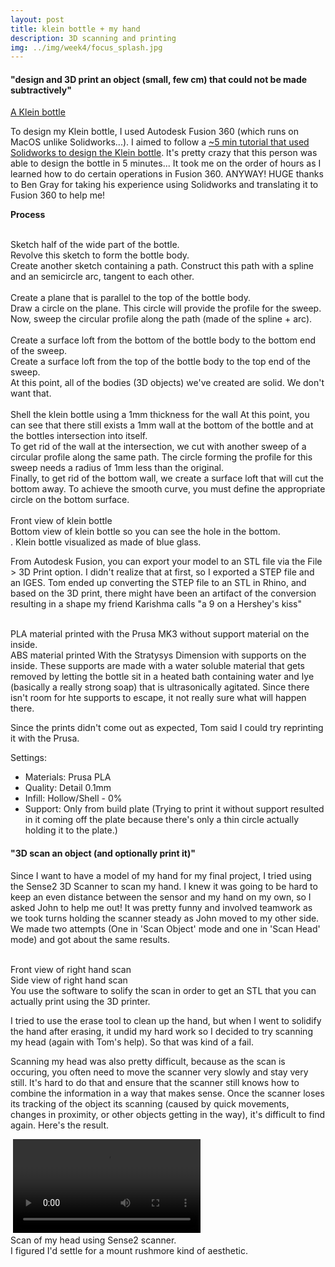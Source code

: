 ```yaml
---
layout: post
title: klein bottle + my hand
description: 3D scanning and printing
img: ../img/week4/focus_splash.jpg
---
```

#### "design and 3D print an object (small, few cm) that could not be made subtractively"
[A Klein bottle](https://en.wikipedia.org/wiki/Klein_bottle)

To design my Klein bottle, I used Autodesk Fusion 360 (which runs on MacOS unlike Solidworks...). I aimed to follow a [~5 min tutorial that used Solidworks to design the Klein bottle](https://www.youtube.com/watch?v=MpfFYe0OGg4). It's pretty crazy that this person was able to design the bottle in 5 minutes... It took me on the order of hours as I learned how to do certain operations in Fusion 360. ANYWAY! HUGE thanks to Ben Gray for taking his experience using Solidworks and translating it to Fusion 360 to help me!

__Process__
<div class="img_row">
	<img class="col one" src="{{ site.baseurl }}/img/week4/1_sketch.jpg" alt="" title=""/>
	<img class="col one" src="{{ site.baseurl }}/img/week4/2_revolve.jpg" alt="" title=""/>
	<img class="col one" src="{{ site.baseurl }}/img/week4/3_sketch_spline_arc.jpg" alt="" title=""/>
</div>
<div class="col one caption">
	Sketch half of the wide part of the bottle.
</div>
<div class="col one caption">
	Revolve this sketch to form the bottle body.
</div>
<div class="col one caption">
	Create another sketch containing a path. Construct this path with a spline and an semicircle arc, tangent to each other.
</div>
<div class="img_row">
	<img class="col one" src="{{ site.baseurl }}/img/week4/4_plane.jpg" alt="" title=""/>
	<img class="col one" src="{{ site.baseurl }}/img/week4/5_circle_on_plane.jpg" alt="" title=""/>
	<img class="col one" src="{{ site.baseurl }}/img/week4/6_sweep.jpg" alt="" title=""/>
</div>
<div class="col one caption">
	Create a plane that is parallel to the top of the bottle body.
</div>
<div class="col one caption">
	Draw a circle on the plane. This circle will provide the profile for the sweep.
</div>
<div class="col one caption">
	Now, sweep the circular profile along the path (made of the spline + arc).
</div>
<div class="img_row">
	<img class="col one" src="{{ site.baseurl }}/img/week4/7_surface_loft_bottom.jpg" alt="" title=""/>
	<img class="col one" src="{{ site.baseurl }}/img/week4/8_surace_loft_top.jpg" alt="" title=""/>
	<img class="col one" src="{{ site.baseurl }}/img/week4/9_solid_sectional_analysis_xy.jpg" alt="" title=""/>
</div>
<div class="col one caption">
	Create a surface loft from the bottom of the bottle body to the bottom end of the sweep.
</div>
<div class="col one caption">
	Create a surface loft from the top of the bottle body to the top end of the sweep.
</div>
<div class="col one caption">
	At this point, all of the bodies (3D objects) we've created are solid. We don't want that.
</div>
<div class="img_row">
	<img class="col one" src="{{ site.baseurl }}/img/week4/10_shell.jpg" alt="" title=""/>
	<img class="col one" src="{{ site.baseurl }}/img/week4/11_sweep_cut.jpg" alt="" title=""/>
	<img class="col one" src="{{ site.baseurl }}/img/week4/12_surface_loft_cut.jpg" alt="" title=""/>
</div>
<div class="col one caption">
	Shell the klein bottle using a 1mm thickness for the wall At this point, you can see that there still exists a 1mm wall at the bottom of the bottle and at the bottles intersection into itself.</div>
<div class="col one caption">
	To get rid of the wall at the intersection, we cut with another sweep of a circular profile along the same path. The circle forming the profile for this sweep needs a radius of 1mm less than the original.
</div>
<div class="col one caption">
	Finally, to get rid of the bottom wall, we create a surface loft that will cut the bottom away. To achieve the smooth curve, you must define the appropriate circle on the bottom surface.
</div>

<div class="img_row">
	<img class="col one" src="{{ site.baseurl }}/img/week4/final_1.jpg" alt="" title="front view of klein bottle"/>
	<img class="col one" src="{{ site.baseurl }}/img/week4/final_2.jpg" alt="" title="bottom view of klein bottle"/>
	<img class="col one" src="{{ site.baseurl }}/img/week4/splash.jpg" alt="" title="klein bottle modeled as made of blue glass"/>
</div>
<div class="col one caption">
	Front view of klein bottle
</div>
<div class="col one caption">
	Bottom view of klein bottle so you can see the hole in the bottom.
</div>
<div class="col one caption">.
	Klein bottle visualized as made of blue glass.
</div>

From Autodesk Fusion, you can export your model to an STL file via the File > 3D Print option. I didn't realize that at first, so I exported a STEP file and an IGES. Tom ended up converting the STEP file to an STL in Rhino, and based on the 3D print, there might have been an artifact of the conversion resulting in a shape my friend Karishma calls "a 9 on a Hershey's kiss"

<div class="img_row">
	<img class="col one" src="{{ site.baseurl }}/img/week4/13_prusa.jpg" alt="" title="grey hollow, 3d-printed klein bottle"/>
	<img class="col one" src="{{ site.baseurl }}/img/week4/power_wash.jpg" alt="" title="TODO: include image of the bottle after removing supports"/>
	<img class="col one" src="{{ site.baseurl }}/img/week4/14_dimension_support.jpg" alt="" title="white 3d-printed klein bottle with supports inside"/>
</div>
<div class="col one caption">
	PLA material printed with the Prusa MK3 without support material on the inside.
</div>
<div class="col one caption">
</div>
<div class="col one caption">
	ABS material printed With the Stratysys Dimension with supports on the inside. These supports are made with a water soluble material that gets removed by letting the bottle sit in a heated bath containing water and lye (basically a really strong soap) that is ultrasonically agitated. Since there isn't room for hte supports to escape, it not really sure what will happen there.
</div>

Since the prints didn't come out as expected, Tom said I could try reprinting it with the Prusa.

Settings:
* Materials: Prusa PLA
* Quality: Detail 0.1mm
* Infill: Hollow/Shell - 0%
* Support: Only from build plate
(Trying to print it without support resulted in it coming off the plate because there's only a thin circle actually holding it to the plate.)

#### "3D scan an object (and optionally print it)"
Since I want to have a model of my hand for my final project, I tried using the Sense2 3D Scanner to scan my hand. I knew it was going to be hard to keep an even distance between the sensor and my hand on my own, so I asked John to help me out! It was pretty funny and involved teamwork as we took turns holding the scanner steady as John moved to my other side. We made two attempts (One in 'Scan Object' mode and one in 'Scan Head' mode) and got about the same results.

<div class="img_row">
	<img class="col one" src="{{ site.baseurl }}/img/week4/15_sense2_hand.jpg" alt="" title="Front view of right hand scan"/>
	<img class="col one" src="{{ site.baseurl }}/img/week4/16_sense2_hand_side.jpg" alt="" title="Side view of right hand scan"/>
	<img class="col one" src="{{ site.baseurl }}/img/week4/17_sense2_hand_solidify.jpg" alt="" title="Solified hand scan"/>
</div>
<div class="col one caption">
	Front view of right hand scan
</div>
<div class="col one caption">
	Side view of right hand scan
</div>
<div class="col one caption">
	You use the software to solify the scan in order to get an STL that you can actually print using the 3D printer.
</div>

I tried to use the erase tool to clean up the hand, but when I went to solidify the hand after erasing, it undid my hard work so I decided to try scanning my head (again with Tom's help). So that was kind of a fail.

Scanning my head was also pretty difficult, because as the scan is occuring, you often need to move the scanner very slowly and stay very still. It's hard to do that and ensure that the scanner still knows how to combine the information in a way that makes sense. Once the scanner loses its tracking of the object its scanning (caused by quick movements, changes in proximity, or other objects getting in the way), it's difficult to find again. Here's the result.

<div class="img_row">
	<img class="col one" src="{{ site.baseurl }}/img/week4/20_sense2_head_scan.jpg" alt="" title="Scan of tina's head"/>
	<video class="col two video" controls>
	  <source src="{{ site.baseurl }}/img/week4/0_sense2_head2.mp4" type="video/mp4">
	</video>
</div>
<div class="col one caption">
	Scan of my head using Sense2 scanner.
</div>
<div class="col two caption">
	I figured I'd settle for a mount rushmore kind of aesthetic.
</div>

<!-- #### "Characterize the 3D printer"
Another printer made available to the class is the Sindoh 3DWox. Nicole and I printed a testfile to the Sindoh 3DWox to characterize it. Using this print given to us, we
 -->


